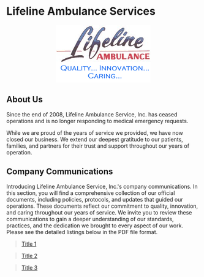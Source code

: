 # Lifeline Ambulance Services
<p align="center">
    <img src="logo.gif" alt="Logo">
</p>

## About Us
Since the end of 2008, Lifeline Ambulance Service, Inc. has ceased operations and is no longer responding to medical emergency requests.

While we are proud of the years of service we provided, we have now closed our business. We extend our deepest gratitude to our patients, families, and partners for their trust and support throughout our years of operation.

## Company Communications
Introducing Lifeline Ambulance Service, Inc.'s company communications.
In this section, you will find a comprehensive collection of our official documents, including policies, protocols, and updates that guided our operations.
These documents reflect our commitment to quality, innovation, and caring throughout our years of service.
We invite you to review these communications to gain a deeper understanding of our standards, practices, and the dedication we brought to every aspect of our work. 
Please see the detailed listings below in the PDF file format.
> [Title 1](haber1.pdf)

> [Title 2](haber2.pdf)

> [Title 3](haber3.pdf)


